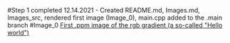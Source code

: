#Step 1 completed
12.14.2021 - Created README.md, Images.md, Images_src, rendered first image (Image_0), main.cpp added to the .main branch
#Image_0
[First .ppm image of the rgb gradient (a so-called "Hello world")](https://github.com/majkong14/Raytracer/blob/main/Images/Image_0.md) 
